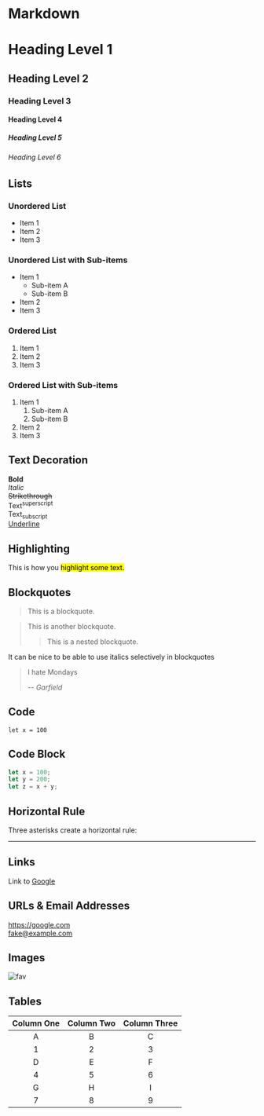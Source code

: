 # Markdown

# Heading Level 1

## Heading Level 2

### Heading Level 3

#### Heading Level 4

##### Heading Level 5

###### Heading Level 6

## Lists
### Unordered List
- Item 1
- Item 2
- Item 3

### Unordered List with Sub-items
- Item 1
  - Sub-item A
  - Sub-item B
- Item 2
- Item 3

### Ordered List
1. Item 1
1. Item 2
1. Item 3

### Ordered List with Sub-items
1. Item 1
   1. Sub-item A
   1. Sub-item B
1. Item 2
1. Item 3

## Text Decoration
**Bold**  
*Italic*  
~~Strikethrough~~  
Text<sup>superscript</sup>  
Text<sub>subscript</sub>  
<u>Underline</u>


## Highlighting
This is how you <mark>highlight some text.</mark>

## Blockquotes

> This is a blockquote.

> This is another blockquote.
>> This is a nested blockquote.

It can be nice to be able to use italics selectively in blockquotes

> I hate Mondays
>
> -- _Garfield_

## Code
`let x = 100`

## Code Block
```javascript
let x = 100;
let y = 200;
let z = x + y;
```

## Horizontal Rule
Three asterisks create a horizontal rule:
***

## Links
Link to [Google](https://google.com)

## URLs & Email Addresses
<https://google.com>  
<fake@example.com>

## Images
![fav](/favicon.ico)
## Tables
| Column One | Column Two | Column Three |
|:----------:|:----------:|:----------:|
| A | B | C |
| 1 | 2 | 3 |
| D | E | F |
| 4 | 5 | 6 |
| G | H | I |
| 7 | 8 | 9 |

